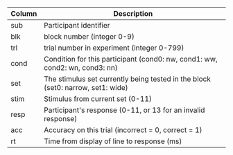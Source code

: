 
Column     | Description
-----------|--------------------------------
sub        | Participant identifier
blk        | block number (integer 0-9)
trl        | trial number in experiment (integer 0-799)
cond       | Condition for this participant (cond0: nw, cond1: ww, cond2: wn, cond3: nn)
set        | The stimulus set currently being tested in the block (set0: narrow, set1: wide)
stim       | Stimulus from current set (0-11)
resp       | Participant's response (0-11, or 13 for an invalid response)
acc        | Accuracy on this trial (incorrect = 0, correct = 1)
rt         | Time from display of line to response (ms)
